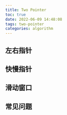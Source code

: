 ```yaml
---
title: Two Pointer
toc: true
date: 2022-06-09 14:48:08
tags: two-pointer
categories: algorithm
---
```


## 左右指针

## 快慢指针

## 滑动窗口

## 常见问题
